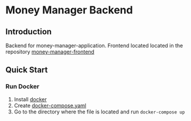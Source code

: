 # Money Manager Backend

## Introduction
Backend for money-manager-application. Frontend located located in the repository [money-manager-frontend](https://github.com/VladimirAbrosimov/money-manager-frontend)

## Quick Start

### Run Docker
1. Install [docker](https://www.docker.com/products/docker-desktop)
2. Create [docker-compose.yaml](https://github.com/VladimirAbrosimov/money-manager-backend/blob/dev/docker/docker-compose.yaml)
3. Go to the directory where the file is located and run `docker-compose up`

